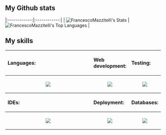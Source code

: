 ## My Github stats
|:------------:|:------------:|
| ![FrancescoMazzitelli's Stats](https://github-readme-stats.vercel.app/api?username=FrancescoMazzitelli&theme=gruvbox&show_icons=true&hide_border=false&count_private=true)  | ![FrancescoMazzitelli's Top Languages](https://github-readme-stats.vercel.app/api/top-langs/?username=FrancescoMazzitelli&theme=gruvbox&show_icons=true&hide_border=false&layout=compact)
  |



## My skills

<table style="border:auto;margin-left:auto;margin-right:auto;">
  <tr>
    <th style="width:300px">
      <p align="left">Languages: </p>
    </th>
    <th style="width:">
      <p align="left">Web development:</p>
    </th>
    <th>
      <p align="left">Testing:</p>
    </th>
  </tr>
  <tr>
    <th>
      <p align="center">
        <a href="https://skillicons.dev">
          <img src="https://skillicons.dev/icons?i=java,py,c,cpp,cs,r,dart" class="images"/>
        </a>
      </p>
    </th>
    <th>
      <p align="center">
        <a href="https://skillicons.dev">
          <img src="https://skillicons.dev/icons?i=js,html,css,flutter" class="images"/>
        </a>
      </p>
    </th>
    <th>
      <p align="center">
        <a href="https://skillicons.dev">
          <img src="https://skillicons.dev/icons?i=gherkin,selenium,githubactions" class="images"/>
        </a>
      </p>
    </th>
  </tr>
  <tr>
    <th>
      <p align="left">IDEs:</p>
    </th>
    <th>
      <p align="left">Deployment:</p>
    </th>
    <th>
      <p align="left">Databases:</p>
    </th>
  </tr>
  <tr>
    <th>
      <p align="center">
        <a href="https://skillicons.dev">
          <img src="https://skillicons.dev/icons?i=vscode,visualstudio,eclipse,idea,unity,androidstudio" class="images"/>
        </a>
      </p>
    </th>
    <th>
      <p align="center">
        <a href="https://skillicons.dev">
          <img src="https://skillicons.dev/icons?i=docker,kubernetes,github" class="images"/>
        </a>
      </p>
    </th>
    <th>
      <p align="center">
        <a href="https://skillicons.dev">
          <img src="https://skillicons.dev/icons?i=mongo,mysql,redis" class="images"/>
        </a>
      </p>
    </th>
  </tr>
</table>
